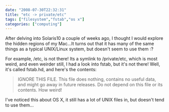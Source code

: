 ```yaml
---
date: "2008-07-30T22:32:31"
title: "etc -> private/etc"
tags: ["filesystem","fstab","os x"]
categories: ["computing"]
---
```


After delving into Solaris10 a couple of weeks ago, I thought I would explore the hidden regions of my Mac...It turns out that it has many of the same things as a typical UNIX/Linux system, but doesn't seem to use them :?
<!--more-->
For example, /etc, is not there! Its a symlink to /private/etc, which is most weird, and even weirder still, I had a look into fstab, but it's not there! Well, it's called fstab.hd, and here's the contents:

> IGNORE THIS FILE.
This file does nothing, contains no useful data, and might go away in
future releases. Do not depend on this file or its contents.
How weird!

I've noticed this about OS X, it still has a lot of UNIX files in, but doesn't tend to use them...
